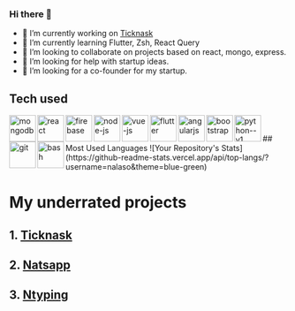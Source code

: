 ### Hi there 👋

- 🔭 I’m currently working on [Ticknask](https://ticknask.vercel.app)
- 🌱 I’m currently learning Flutter, Zsh, React Query
- 👯 I’m looking to collaborate on projects based on react, mongo, express.
- 🤔 I’m looking for help with startup ideas.
- 👯 I’m looking for a co-founder for my startup.
<!--- 💬 Ask me about ...
- 📫 How to reach me: ...
-->

## Tech used
  <img align="left" width="48" height="48" src="https://img.icons8.com/color/48/mongodb.png" alt="mongodb"/>
  <img align="left" width="48" height="48" src="https://img.icons8.com/plasticine/100/react.png" alt="react"/>
  <img align="left" width="48" height="48" src="https://img.icons8.com/color/48/firebase.png" alt="firebase"/>
  <img align="left" width="48" height="48" src="https://img.icons8.com/fluency/48/node-js.png" alt="node-js"/>
  <img align="left" width="48" height="48" src="https://img.icons8.com/color/48/vue-js.png" alt="vue-js"/>
  <img align="left" width="48" height="48" src="https://img.icons8.com/color/48/flutter.png" alt="flutter"/>
  <img align="left" width="48" height="48" src="https://img.icons8.com/color/48/angularjs.png" alt="angularjs"/>
  <img align="left" width="48" height="48" src="https://img.icons8.com/color/48/bootstrap.png" alt="bootstrap"/>
  <img align="left" width="48" height="48" src="https://img.icons8.com/color/48/python--v1.png" alt="python--v1"/>
  <img align="left" width="48" height="48" src="https://img.icons8.com/color/48/git.png" alt="git"/>
  <img align="left" width="48" height="48" src="https://img.icons8.com/color/48/bash.png" alt="bash"/>
   <br />
   <br />
## Most Used Languages
![Your Repository's Stats](https://github-readme-stats.vercel.app/api/top-langs/?username=nalaso&theme=blue-green)


# My underrated projects

## 1. [Ticknask](https://ticknask.vercel.app)

## 2. [Natsapp](https://natsapp.web.app)

## 3. [Ntyping](https://ntyping.web.app)
